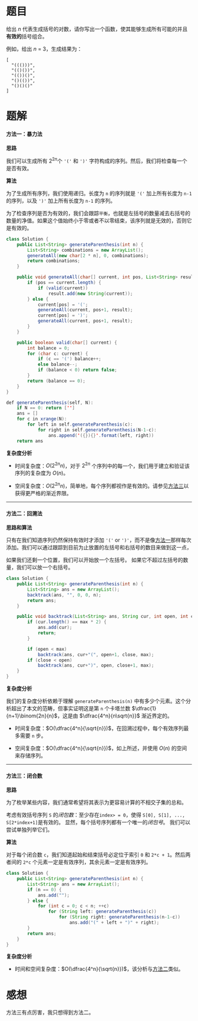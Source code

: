 # 题目

给出 *n* 代表生成括号的对数，请你写出一个函数，使其能够生成所有可能的并且**有效的**括号组合。

例如，给出 *n* = 3，生成结果为：

```
[
  "((()))",
  "(()())",
  "(())()",
  "()(())",
  "()()()"
]
```

# 题解

#### 方法一：暴力法

**思路**

我们可以生成所有 $2^{2n}$个 `'('` 和 `')'` 字符构成的序列。然后，我们将检查每一个是否有效。

**算法**

为了生成所有序列，我们使用递归。长度为 `n` 的序列就是 `'('` 加上所有长度为 `n-1` 的序列，以及 `')'` 加上所有长度为 `n-1` 的序列。

为了检查序列是否为有效的，我们会跟踪`平衡`，也就是左括号的数量减去右括号的数量的净值。如果这个值始终小于零或者不以零结束，该序列就是无效的，否则它是有效的。

```java
class Solution {
    public List<String> generateParenthesis(int n) {
        List<String> combinations = new ArrayList();
        generateAll(new char[2 * n], 0, combinations);
        return combinations;
    }

    public void generateAll(char[] current, int pos, List<String> result) {
        if (pos == current.length) {
            if (valid(current))
                result.add(new String(current));
        } else {
            current[pos] = '(';
            generateAll(current, pos+1, result);
            current[pos] = ')';
            generateAll(current, pos+1, result);
        }
    }

    public boolean valid(char[] current) {
        int balance = 0;
        for (char c: current) {
            if (c == '(') balance++;
            else balance--;
            if (balance < 0) return false;
        }
        return (balance == 0);
    }
}

def generateParenthesis(self, N):
    if N == 0: return ['']
    ans = []
    for c in xrange(N):
        for left in self.generateParenthesis(c):
            for right in self.generateParenthesis(N-1-c):
                ans.append('({}){}'.format(left, right))
    return ans
```



**复杂度分析**

- 时间复杂度：$O(2^{2n}n)$，对于 $2^{2n}$ 个序列中的每一个，我们用于建立和验证该序列的复杂度为 $O(n)$。

- 空间复杂度：$O(2^{2n}n)$，简单地，每个序列都视作是有效的。请参见[方法三](https://leetcode-cn.com/problems/generate-parentheses/solution/#_3)以获得更严格的渐近界限。 

  

------

#### 方法二：回溯法

**思路和算法**

只有在我们知道序列仍然保持有效时才添加 `'('` or `')'`，而不是像[方法一](https://leetcode-cn.com/problems/generate-parentheses/solution/#_1)那样每次添加。我们可以通过跟踪到目前为止放置的左括号和右括号的数目来做到这一点，

如果我们还剩一个位置，我们可以开始放一个左括号。 如果它不超过左括号的数量，我们可以放一个右括号。

```java
class Solution {
    public List<String> generateParenthesis(int n) {
        List<String> ans = new ArrayList();
        backtrack(ans, "", 0, 0, n);
        return ans;
    }

    public void backtrack(List<String> ans, String cur, int open, int close, int max){
        if (cur.length() == max * 2) {
            ans.add(cur);
            return;
        }

        if (open < max)
            backtrack(ans, cur+"(", open+1, close, max);
        if (close < open)
            backtrack(ans, cur+")", open, close+1, max);
    }
}
```



**复杂度分析**

我们的复杂度分析依赖于理解 `generateParenthesis(n)` 中有多少个元素。这个分析超出了本文的范畴，但事实证明这是第 `n` 个卡塔兰数 $\dfrac{1}{n+1}\binom{2n}{n}$，这是由 $\dfrac{4^n}{n\sqrt{n}}$ 渐近界定的。

- 时间复杂度：$O(\dfrac{4^n}{\sqrt{n}})$，在回溯过程中，每个有效序列最多需要 `n` 步。

- 空间复杂度：$O(\dfrac{4^n}{\sqrt{n}})$，如上所述，并使用 $O(n)$ 的空间来存储序列。 

  

------

#### 方法三：闭合数

**思路**

为了枚举某些内容，我们通常希望将其表示为更容易计算的不相交子集的总和。

考虑有效括号序列 `S` 的*闭包数*：至少存在`index> = 0`，使得 `S[0], S[1], ..., S[2*index+1]`是有效的。 显然，每个括号序列都有一个唯一的*闭包号*。 我们可以尝试单独列举它们。

**算法**

对于每个闭合数 `c`，我们知道起始和结束括号必定位于索引 `0` 和 `2*c + 1`。然后两者间的 `2*c` 个元素一定是有效序列，其余元素一定是有效序列。

```java
class Solution {
    public List<String> generateParenthesis(int n) {
        List<String> ans = new ArrayList();
        if (n == 0) {
            ans.add("");
        } else {
            for (int c = 0; c < n; ++c)
                for (String left: generateParenthesis(c))
                    for (String right: generateParenthesis(n-1-c))
                        ans.add("(" + left + ")" + right);
        }
        return ans;
    }
}
```



**复杂度分析**

- 时间和空间复杂度：$O(\dfrac{4^n}{\sqrt{n}})$，该分析与[方法二](https://leetcode-cn.com/problems/generate-parentheses/solution/#_2)类似。

# 感想

方法三有点厉害，我只想得到方法二。